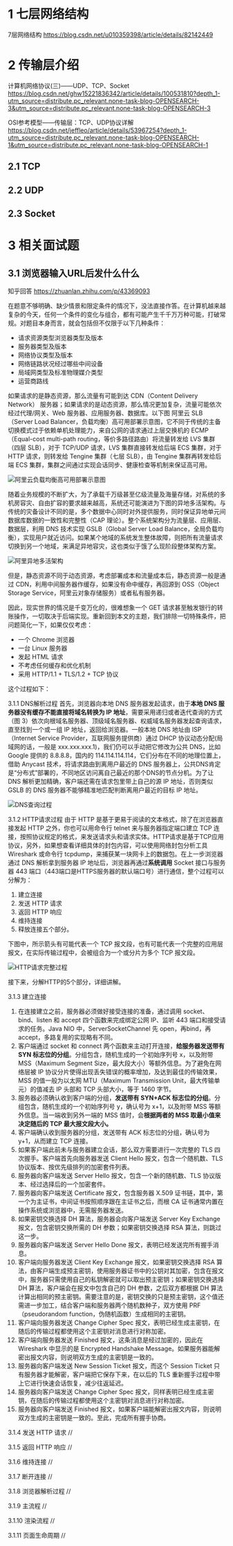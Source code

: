 # 1 七层网络结构

7层网络结构    https://blog.csdn.net/u010359398/article/details/82142449



# 2 传输层介绍

计算机网络协议(三)——UDP、TCP、Socket      https://blog.csdn.net/ghw15221836342/article/details/100531810?depth_1-utm_source=distribute.pc_relevant.none-task-blog-OPENSEARCH-3&utm_source=distribute.pc_relevant.none-task-blog-OPENSEARCH-3



OSI参考模型——传输层：TCP、UDP协议详解     https://blog.csdn.net/jeffleo/article/details/53967254?depth_1-utm_source=distribute.pc_relevant.none-task-blog-OPENSEARCH-1&utm_source=distribute.pc_relevant.none-task-blog-OPENSEARCH-1





## 2.1 TCP



## 2.2 UDP



## 2.3 Socket



# 3 相关面试题

## 3.1 浏览器输入URL后发什么什么

知乎回答  https://zhuanlan.zhihu.com/p/43369093

在题意不够明确、缺少情景和限定条件的情况下，没法直接作答。在计算机越来越复杂的今天，任何一个条件的变化与组合，都有可能产生千千万万种可能，打破常规。对题目本身而言，就会包括但不仅限于以下几种条件：

* 请求资源类型浏览器类型及版本
* 服务器类型及版本
* 网络协议类型及版本
* 网络链路状况经过哪些中间设备
* 局域网类型及标准物理媒介类型
* 运营商路线

如果请求的是静态资源，那么流量有可能到达 CDN（Content Delivery Network） 服务器；如果请求的是动态资源，那么情况更加复杂，流量可能依次经过代理/网关、Web 服务器、应用服务器、数据库。以下图 阿里云 SLB（Server Load Balancer，负载均衡）高可用部署示意图，它不同于传统的主备切换模式过于依赖单机处理能力，来自公网的请求通过上层交换机的 ECMP（Equal-cost multi-path routing，等价多路径路由）将流量转发给 LVS 集群（四层 SLB），对于 TCP/UDP 请求，LVS 集群直接转发给后端 ECS 集群，对于 HTTP 请求，则转发给 Tengine 集群（七层 SLB），由 Tengine 集群再转发给后端 ECS 集群，集群之间通过实现会话同步、健康检查等机制来保证高可用。

![阿里云负载均衡高可用部署示意图](https://pic1.zhimg.com/80/v2-e2050d15f42336e205122dd51a803230_720w.jpg)

随着业务规模的不断扩大，为了承载千万级甚至亿级流量及海量存储，对系统的多机房容灾、自由扩容的要求越来越高，系统还可能演进为下图的异地多活架构。与传统的灾备设计不同的是，多个数据中心同时对外提供服务，同时保证异地单元间数据库数据的一致性和完整性（CAP 理论）。整个系统架构分为流量层、应用层、数据层，利用 DNS 技术实现 GSLB（Global Server Load Balance，全局负载均衡），实现用户就近访问。如果某个地域的系统发生整体故障，则把所有流量请求切换到另一个地域，来满足异地容灾，这也类似于饿了么现阶段整体架构方案。

![阿里异地多活架构](https://pic3.zhimg.com/80/v2-c7887070dd99ffeb0ea8bf1eb7e58642_720w.jpg)

但是，静态资源不同于动态资源，考虑部署成本和流量成本后，静态资源一般是通过 CDN，利用中间服务器作缓存，如果没有命中缓存，再回源到 OSS（Object Storage Service，阿里云对象存储服务）或者私有服务器。

因此，现实世界的情况是千变万化的，很难想象一个 GET 请求甚至触发银行的转账操作，一切取决于后端实现。重新回到本文的主题，我们排除一切特殊条件，把问题简化一下，如果仅仅考虑：

* 一个 Chrome 浏览器
* 一台 Linux 服务器
* 发起 HTML 请求
* 不考虑任何缓存和优化机制
* 采用 HTTP/1.1 + TLS/1.2 + TCP 协议

这个过程如下：

3.1.1 DNS解析过程
首先，浏览器向本地 DNS 服务器发起请求，由于**本地 DNS 服务器没有缓存不能直接将域名转换为 IP 地址**，需要采用递归或者迭代查询的方式（图 3）依次向根域名服务器、顶级域名服务器、权威域名服务器发起查询请求，直至找到一个或一组 IP 地址，返回给浏览器。一般本地 DNS 地址由 ISP（Internet Service Provider，互联网服务提供商）通过 DHCP 协议动态分配(局域网的话，一般是  xxx.xxx.xxx.1)，我们仍可以手动把它修改为公共 DNS，比如 Google 提供的 8.8.8.8，国内的 114.114.114.114，它们分布在不同的地理位置上，借助 Anycast 技术，将请求路由到离用户最近的 DNS 服务器上，公共DNS肯定是“分布式”部署的，不同地区访问离自己最近的那个DNS的节点分机。为了让 DNS 解析更加精确，客户端还需在请求包里带上自己的源 IP 地址，否则类似 GSLB 的 DNS 服务器不能够精准地匹配判断离用户最近的目标 IP 地址。

![DNS查询过程](https://pic1.zhimg.com/80/v2-b6cf454b2fc9144470f097c827a13ab0_720w.jpg)

3.1.2 HTTP请求过程
由于 HTTP 是基于更易于阅读的文本格式，除了在浏览器直接发起 HTTP 之外，你也可以用命令行 telnet 来与服务器指定端口建立 TCP 连接，按照协议规定的格式，来发送请求头和请求实体。HTTP请求是基于TCP应用协议，另外，如果想查看详细具体的封包内容，可以使用网络封包分析工具 Wireshark 或命令行 tcpdump，来捕获某一块网卡上的数据包。在上一步浏览器通过 DNS 解析拿到服务器 IP 地址后，浏览器再通过**系统调用** Socket 接口与服务器 443 端口（443端口是HTTPS服务器的默认端口号）进行通信，整个过程可以分解为：
1. 建立连接
2. 发送 HTTP 请求
3. 返回 HTTP 响应
4. 维持连接
5. 释放连接五个部分。

下图中，所示箭头有可能代表一个 TCP 报文段，也有可能代表一个完整的应用层报文，在实际传输过程中，会被组合为一个或分片为多个 TCP 报文段。

![HTTP请求完整过程](https://pic4.zhimg.com/80/v2-fd6349571db925bc12b9e0d320dd6f1b_720w.jpg)

接下来，分解HTTP的5个部分，详细讲解。

3.1.3 建立连接
1. 在连接建立之前，服务器必须做好接受连接的准备，通过调用 socket、bind、listen 和 accept 四个函数来完成绑定公网 IP、监听 443 端口和接受请求的任务。Java NIO 中，ServerSocketChannel  先 open，再bind，再accept，多路复用的实现略有不同。
2. 客户端通过 socket 和 connect 两个函数来主动打开连接，**给服务器发送带有 SYN 标志位的分组**。分组包含，随机生成的一个初始序列号 x，以及附带 MSS（Maximum Segment Size，最大段大小）等额外信息。为了避免在网络层被 IP 协议分片使得出现丢失错误的概率增加，及达到最佳的传输效果，MSS 的值一般为以太网 MTU（Maximum Transmission Unit，最大传输单元）的值减去 IP 头部和 TCP 头部大小，等于 1460 字节。
3. 服务器必须确认收到客户端的分组，**发送带有 SYN+ACK 标志位的分组**。分组包含，随机生成的一个初始序列号 y，确认号为 x+1，以及附带 MSS 等额外信息。当一端收到另外一端的 MSS 值时，会**根据两者的 MSS 取最小值来决定随后的 TCP 最大报文段大小。**
4. 客户端确认收到服务器的分组，发送带有 ACK 标志位的分组，确认号为 y+1，从而建立 TCP 连接。
5. 如果客户端此前未与服务器建立会话，那么双方需要进行一次完整的 TLS 四次握手。客户端首先向服务器发送 Client Hello 报文，包含一个随机数、TLS 协议版本、按优先级排列的加密套件列表。
6. 服务器向客户端发送 Server Hello 报文，包含一个新的随机数、TLS 协议版本、经过选择后的一个加密套件。
7. 服务器向客户端发送 Certificate 报文，包含服务器 X.509 证书链，其中，第一个为主证书，中间证书按照顺序跟在主证书之后，而根 CA 证书通常内置在操作系统或浏览器中，无需服务器发送。
8. 如果密钥交换选择 DH 算法，服务器会向客户端发送 Server Key Exchange 报文，包含密钥交换所需的 DH 参数；如果密钥交换选择 RSA 算法，则跳过这一步。
9. 服务器向客户端发送 Server Hello Done 报文，表明已经发送完所有握手消息。
10. 客户端向服务器发送 Client Key Exchange 报文，如果密钥交换选择 RSA 算法，由客户端生成预主密钥，使用服务器证书中的公钥对其加密，包含在报文中，服务器只需使用自己的私钥解密就可以取出预主密钥；如果密钥交换选择 DH 算法，客户端会在报文中包含自己的 DH 参数，之后双方都根据 DH 算法计算出相同的预主密钥。需要注意的是，密钥交换的只是预主密钥，这个值还需进一步加工，结合客户端和服务器两个随机数种子，双方使用 PRF（pseudorandom function，伪随机函数）生成相同的主密钥。
11. 客户端向服务器发送 Change Cipher Spec 报文，表明已经生成主密钥，在随后的传输过程都使用这个主密钥对消息进行对称加密。
12. 客户端向服务器发送 Finished 报文，这条消息是经过加密的，因此在 Wireshark 中显示的是 Encrypted Handshake Message。如果服务器能解密出报文内容，则说明双方生成的主密钥是一致的。
13. 服务器向客户端发送 New Session Ticket 报文，而这个 Session Ticket 只有服务器才能解密，客户端把它保存下来，在以后的 TLS 重新握手过程中带上它进行快速会话恢复，减少往返延迟。
14. 服务器向客户端发送 Change Cipher Spec 报文，同样表明已经生成主密钥，在随后的传输过程都使用这个主密钥对消息进行对称加密。
15. 服务器向客户端发送 Finished 报文，如果客户端能解密出报文内容，则说明双方生成的主密钥是一致的。至此，完成所有握手协商。


3.1.4 发送 HTTP 请求
//



3.1.5 返回 HTTP 响应
//



3.1.6 维持连接
//

3.1.7 断开连接
//


3.1.8 浏览器解析过程
//


3.1.9 主流程
//



3.1.10 渲染流程
//


3.1.11 页面生命周期
//






